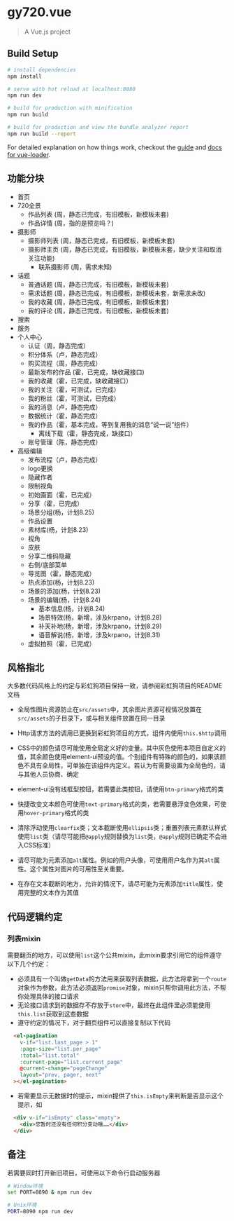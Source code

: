 # gy720.vue

> A Vue.js project

## Build Setup

``` bash
# install dependencies
npm install

# serve with hot reload at localhost:8080
npm run dev

# build for production with minification
npm run build

# build for production and view the bundle analyzer report
npm run build --report
```

For detailed explanation on how things work, checkout the [guide](http://vuejs-templates.github.io/webpack/) and [docs for vue-loader](http://vuejs.github.io/vue-loader).

## 功能分块

- 首页
- 720全景
  - 作品列表 (周，静态已完成，有旧模板，新模板未套)
  - 作品详情 (周，指的是预览吗？)
- 摄影师
  - 摄影师列表 (周，静态已完成，有旧模板，新模板未套)
  - 摄影师主页 (周，静态已完成，有旧模板，新模板未套，缺少关注和取消关注功能)
    - 联系摄影师  (周，需求未知)
- 话题
  - 普通话题 (周，静态已完成，有旧模板，新模板未套)
  - 需求话题 (周，静态已完成，有旧模板，新模板未套，新需求未改)
  - 我的收藏 (周，静态已完成，有旧模板，新模板未套)
  - 我的评论 (周，静态已完成，有旧模板，新模板未套)
- 搜索
- 服务
- 个人中心
  - 认证（周，静态完成）
  - 积分体系（卢，静态完成）
  - 购买流程（周，静态完成）
  - 最新发布的作品 (霍，已完成，缺收藏接口)
  - 我的收藏（霍，已完成，缺收藏接口）
  - 我的关注（霍，可测试，已完成）
  - 我的粉丝（霍，可测试，已完成）
  - 我的消息（卢，静态完成）
  - 数据统计（霍，静态完成）
  - 我的作品（霍，基本完成，等到复用我的消息“说一说”组件）
    - 离线下载（霍，静态完成，缺接口）
  - 账号管理（陈，静态完成）
- 高级编辑
  - 发布流程（卢，静态完成）
  - logo更换
  - 隐藏作者
  - 限制视角
  - 初始画面（霍，已完成）
  - 分享（霍，已完成）
  - 场景分组(杨，计划8.25)
  - 作品设置
  - 素材库(杨，计划8.23)
  - 视角
  - 皮肤
  - 分享二维码隐藏
  - 右侧/底部菜单
  - 导览图（霍，静态完成）
  - 热点添加(杨，计划8.23)
  - 场景的添加(杨，计划8.23)
  - 场景的编辑(杨，计划8.24)
    - 基本信息(杨，计划8.24)
    - 场景特效(杨，新增，涉及krpano，计划8.28)
    - 补天补地(杨，新增，涉及krpano，计划8.29)
    - 语音解说(杨，新增，涉及krpano，计划8.31)
  - 虚拟拍照（霍，已完成）

## 风格指北

大多数代码风格上的约定与彩虹狗项目保持一致，请参阅彩虹狗项目的README文档

- 全局性图片资源防止在`src/assets`中，其余图片资源可视情况放置在`src/assets`的子目录下，或与相关组件放置在同一目录

- Http请求方法的调用已更换到彩虹狗项目的方式，组件内使用`this.$http`调用

- CSS中的颜色请尽可能使用全局定义好的变量。其中灰色使用本项目自定义的值，其余颜色使用element-ui预设的值。个别组件有特殊的颜色的，如果该颜色不具有全局性，可单独在该组件内定义。若认为有需要设置为全局色的，请与其他人员协商、确定

- element-ui没有线框型按钮，若需要此类按钮，请使用`btn-primary`格式的类

- 快捷改变文本颜色可使用`text-primary`格式的类，若需要悬浮变色效果，可使用`hover-primary`格式的类

- 清除浮动使用`clearfix`类；文本截断使用`ellipsis`类；重置列表元素默认样式使用`list`类（请尽可能把`@apply`规则替换为`list`类，`@apply`规则已确定不会进入CSS标准）

- 请尽可能为<img>元素添加`alt`属性。例如的用户头像，可使用用户名作为其`alt`属性。这个属性对图片的可用性至关重要。

- 在存在文本截断的地方，允许的情况下，请尽可能为元素添加`title`属性，使用完整的文本作为其值


## 代码逻辑约定

### 列表mixin
需要翻页的地方，可以使用`list`这个公共mixin，此mixin要求引用它的组件遵守以下几个约定：

- 必须具有一个叫做`getData`的方法用来获取列表数据，此方法将拿到一个`route`对象作为参数，此方法必须返回`promise`对象，mixin只帮你调用此方法，不帮你处理具体的接口请求
- 无论接口请求到的数据存不存放于`store`中，最终在此组件里必须能使用`this.list`获取到这些数据
- 遵守约定的情况下，对于翻页组件可以直接复制以下代码

```html
  <el-pagination
    v-if="list.last_page > 1"
    :page-size="list.per_page"
    :total="list.total"
    :current-page="list.current_page"
    @current-change="pageChange"
    layout="prev, pager, next"
  ></el-pagination>
```

- 若需要显示无数据时的提示，mixin提供了`this.isEmpty`来判断是否显示这个提示，如

```html
  <div v-if="isEmpty" class="empty">
    <div>您暂时还没有任何积分变动哦……</div>
  </div>
```

## 备注

若需要同时打开新旧项目，可使用以下命令行启动服务器

```bash
# Window环境
set PORT=8090 & npm run dev

# Unix环境
PORT=8090 npm run dev
```
